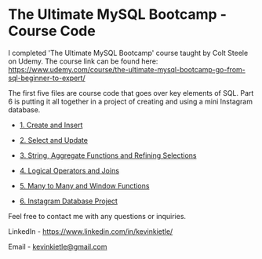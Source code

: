 The Ultimate MySQL Bootcamp - Course Code
=========================================

I completed 'The Ultimate MySQL Bootcamp' course taught by Colt Steele on Udemy. The course link can be found here: <https://www.udemy.com/course/the-ultimate-mysql-bootcamp-go-from-sql-beginner-to-expert/>

The first five files are course code that goes over key elements of SQL. Part 6 is putting it all together in a project of creating and using a mini Instagram database.

-   [1\. Create and Insert](https://github.com/kevinkietle/MySQL-Course/blob/main/1.%20MySQL%20Code%20-%20Create%20and%20Insert.sql)

-   [2\. Select and Update](https://github.com/kevinkietle/MySQL-Course/blob/main/2.%20MySQL%20Code%20-%20Select%20and%20Update.sql)

-   [3\. String, Aggregate Functions and Refining Selections](https://github.com/kevinkietle/MySQL-Course/blob/main/3.%20MySQL%20Code%20-%20String%2C%20Aggregate%20Functions%20and%20Refining%20Selections.sql)

-   [4\. Logical Operators and Joins](https://github.com/kevinkietle/MySQL-Course/blob/main/4.%20MySQL%20Code%20-Logical%20Operators%20and%20Joins.sql)

-   [5\. Many to Many and Window Functions](https://github.com/kevinkietle/MySQL-Course/blob/main/5.%20MySQL%20Code%20-%20Many%20to%20Many%20and%20Window%20Functions.sql)

-   [6\. Instagram Database Project](https://github.com/kevinkietle/MySQL-Course/blob/main/6.%20MySQL%20Code%20-%20Instagram%20Database%20Project.sql)

Feel free to contact me with any questions or inquiries.

LinkedIn - <https://www.linkedin.com/in/kevinkietle/>

Email - <kevinkietle@gmail.com>
